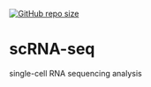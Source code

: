 [![GitHub repo size](https://img.shields.io/github/repo-size/TheNewThinkTank/scRNA-seq?style=flat&logo=github&logoColor=whitesmoke&label=Repo%20Size)](https://github.com/TheNewThinkTank/scRNA-seq/archive/refs/heads/main.zip)
# scRNA-seq
single-cell RNA sequencing analysis
